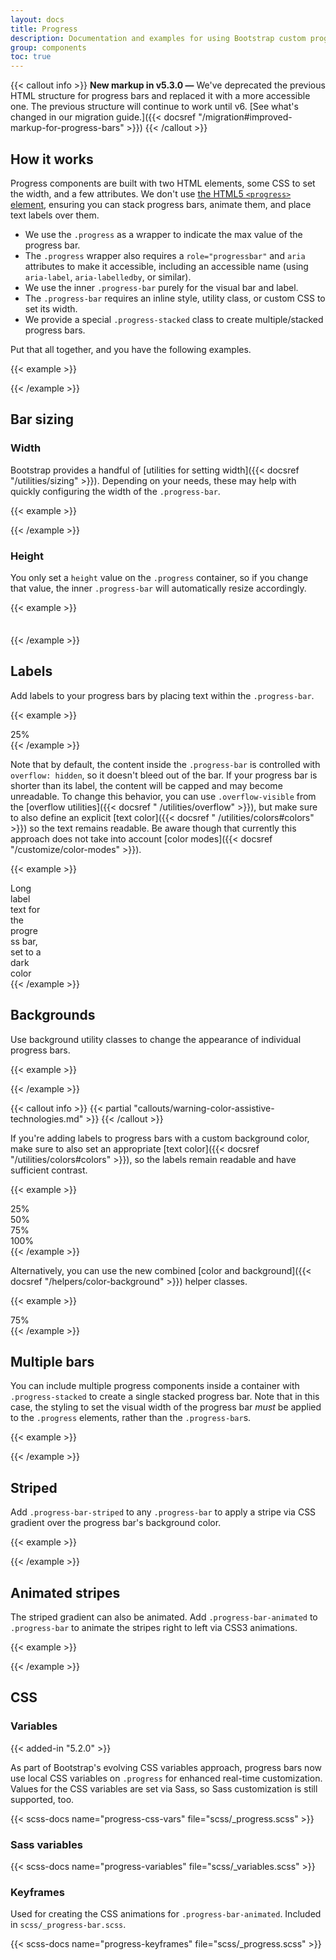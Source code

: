 ```yaml
---
layout: docs
title: Progress
description: Documentation and examples for using Bootstrap custom progress bars featuring support for stacked bars, animated backgrounds, and text labels.
group: components
toc: true
---
```


{{< callout info >}}
**New markup in v5.3.0 —** We've deprecated the previous HTML structure for progress bars and replaced it with a more
accessible one. The previous structure will continue to work until v6. [See what's changed in our migration guide.]({{<
docsref "/migration#improved-markup-for-progress-bars" >}})
{{< /callout >}}

## How it works

Progress components are built with two HTML elements, some CSS to set the width, and a few attributes. We don't
use [the HTML5 `<progress>` element](https://developer.mozilla.org/en-US/docs/Web/HTML/Element/progress), ensuring you
can stack progress bars, animate them, and place text labels over them.

- We use the `.progress` as a wrapper to indicate the max value of the progress bar.
- The `.progress` wrapper also requires a `role="progressbar"` and `aria` attributes to make it accessible, including an
  accessible name (using `aria-label`, `aria-labelledby`, or similar).
- We use the inner `.progress-bar` purely for the visual bar and label.
- The `.progress-bar` requires an inline style, utility class, or custom CSS to set its width.
- We provide a special `.progress-stacked` class to create multiple/stacked progress bars.

Put that all together, and you have the following examples.

{{< example >}}
<div class="progress" role="progressbar" aria-label="Basic example" aria-valuenow="0" aria-valuemin="0" aria-valuemax="100">
  <div class="progress-bar" style="width: 0%"></div>
</div>
<div class="progress" role="progressbar" aria-label="Basic example" aria-valuenow="25" aria-valuemin="0" aria-valuemax="100">
  <div class="progress-bar" style="width: 25%"></div>
</div>
<div class="progress" role="progressbar" aria-label="Basic example" aria-valuenow="50" aria-valuemin="0" aria-valuemax="100">
  <div class="progress-bar" style="width: 50%"></div>
</div>
<div class="progress" role="progressbar" aria-label="Basic example" aria-valuenow="75" aria-valuemin="0" aria-valuemax="100">
  <div class="progress-bar" style="width: 75%"></div>
</div>
<div class="progress" role="progressbar" aria-label="Basic example" aria-valuenow="100" aria-valuemin="0" aria-valuemax="100">
  <div class="progress-bar" style="width: 100%"></div>
</div>
{{< /example >}}

## Bar sizing

### Width

Bootstrap provides a handful of [utilities for setting width]({{< docsref "/utilities/sizing" >}}). Depending on your
needs, these may help with quickly configuring the width of the `.progress-bar`.

{{< example >}}
<div class="progress" role="progressbar" aria-label="Basic example" aria-valuenow="75" aria-valuemin="0" aria-valuemax="100">
  <div class="progress-bar w-75"></div>
</div>
{{< /example >}}

### Height

You only set a `height` value on the `.progress` container, so if you change that value, the inner `.progress-bar` will
automatically resize accordingly.

{{< example >}}
<div class="progress" role="progressbar" aria-label="Example 1px high" aria-valuenow="25" aria-valuemin="0" aria-valuemax="100" style="height: 1px">
  <div class="progress-bar" style="width: 25%"></div>
</div>
<div class="progress" role="progressbar" aria-label="Example 20px high" aria-valuenow="25" aria-valuemin="0" aria-valuemax="100" style="height: 20px">
  <div class="progress-bar" style="width: 25%"></div>
</div>
{{< /example >}}

## Labels

Add labels to your progress bars by placing text within the `.progress-bar`.

{{< example >}}
<div class="progress" role="progressbar" aria-label="Example with label" aria-valuenow="25" aria-valuemin="0" aria-valuemax="100">
  <div class="progress-bar" style="width: 25%">25%</div>
</div>
{{< /example >}}

Note that by default, the content inside the `.progress-bar` is controlled with `overflow: hidden`, so it doesn't bleed
out of the bar. If your progress bar is shorter than its label, the content will be capped and may become unreadable. To
change this behavior, you can use `.overflow-visible` from the [overflow utilities]({{< docsref "
/utilities/overflow" >}}), but make sure to also define an explicit [text color]({{< docsref "
/utilities/colors#colors" >}}) so the text remains readable. Be aware though that currently this approach does not take
into account [color modes]({{< docsref "/customize/color-modes" >}}).

{{< example >}}
<div class="progress" role="progressbar" aria-label="Example with label" aria-valuenow="10" aria-valuemin="0" aria-valuemax="100">
  <div class="progress-bar overflow-visible text-dark" style="width: 10%">Long label text for the progress bar, set to a dark color</div>
</div>
{{< /example >}}

## Backgrounds

Use background utility classes to change the appearance of individual progress bars.

{{< example >}}
<div class="progress" role="progressbar" aria-label="Success example" aria-valuenow="25" aria-valuemin="0" aria-valuemax="100">
  <div class="progress-bar bg-success" style="width: 25%"></div>
</div>
<div class="progress" role="progressbar" aria-label="Info example" aria-valuenow="50" aria-valuemin="0" aria-valuemax="100">
  <div class="progress-bar bg-info" style="width: 50%"></div>
</div>
<div class="progress" role="progressbar" aria-label="Warning example" aria-valuenow="75" aria-valuemin="0" aria-valuemax="100">
  <div class="progress-bar bg-warning" style="width: 75%"></div>
</div>
<div class="progress" role="progressbar" aria-label="Danger example" aria-valuenow="100" aria-valuemin="0" aria-valuemax="100">
  <div class="progress-bar bg-danger" style="width: 100%"></div>
</div>
{{< /example >}}

{{< callout info >}}
{{< partial "callouts/warning-color-assistive-technologies.md" >}}
{{< /callout >}}

If you're adding labels to progress bars with a custom background color, make sure to also set an
appropriate [text color]({{< docsref "/utilities/colors#colors" >}}), so the labels remain readable and have sufficient
contrast.

{{< example >}}
<div class="progress" role="progressbar" aria-label="Success example" aria-valuenow="25" aria-valuemin="0" aria-valuemax="100">
  <div class="progress-bar bg-success" style="width: 25%">25%</div>
</div>
<div class="progress" role="progressbar" aria-label="Info example" aria-valuenow="50" aria-valuemin="0" aria-valuemax="100">
  <div class="progress-bar bg-info text-dark" style="width: 50%">50%</div>
</div>
<div class="progress" role="progressbar" aria-label="Warning example" aria-valuenow="75" aria-valuemin="0" aria-valuemax="100">
  <div class="progress-bar bg-warning text-dark" style="width: 75%">75%</div>
</div>
<div class="progress" role="progressbar" aria-label="Danger example" aria-valuenow="100" aria-valuemin="0" aria-valuemax="100">
  <div class="progress-bar bg-danger" style="width: 100%">100%</div>
</div>
{{< /example >}}

Alternatively, you can use the new combined [color and background]({{< docsref "/helpers/color-background" >}}) helper
classes.

{{< example >}}
<div class="progress" role="progressbar" aria-label="Warning example" aria-valuenow="75" aria-valuemin="0" aria-valuemax="100">
  <div class="progress-bar text-bg-warning" style="width: 75%">75%</div>
</div>
{{< /example >}}

## Multiple bars

You can include multiple progress components inside a container with `.progress-stacked` to create a single stacked
progress bar. Note that in this case, the styling to set the visual width of the progress bar *must* be applied to the
`.progress` elements, rather than the `.progress-bar`s.

{{< example >}}
<div class="progress-stacked">
  <div class="progress" role="progressbar" aria-label="Segment one" aria-valuenow="15" aria-valuemin="0" aria-valuemax="100" style="width: 15%">
    <div class="progress-bar"></div>
  </div>
  <div class="progress" role="progressbar" aria-label="Segment two" aria-valuenow="30" aria-valuemin="0" aria-valuemax="100" style="width: 30%">
    <div class="progress-bar bg-success"></div>
  </div>
  <div class="progress" role="progressbar" aria-label="Segment three" aria-valuenow="20" aria-valuemin="0" aria-valuemax="100" style="width: 20%">
    <div class="progress-bar bg-info"></div>
  </div>
</div>
{{< /example >}}

## Striped

Add `.progress-bar-striped` to any `.progress-bar` to apply a stripe via CSS gradient over the progress bar's background
color.

{{< example >}}
<div class="progress" role="progressbar" aria-label="Default striped example" aria-valuenow="10" aria-valuemin="0" aria-valuemax="100">
  <div class="progress-bar progress-bar-striped" style="width: 10%"></div>
</div>
<div class="progress" role="progressbar" aria-label="Success striped example" aria-valuenow="25" aria-valuemin="0" aria-valuemax="100">
  <div class="progress-bar progress-bar-striped bg-success" style="width: 25%"></div>
</div>
<div class="progress" role="progressbar" aria-label="Info striped example" aria-valuenow="50" aria-valuemin="0" aria-valuemax="100">
  <div class="progress-bar progress-bar-striped bg-info" style="width: 50%"></div>
</div>
<div class="progress" role="progressbar" aria-label="Warning striped example" aria-valuenow="75" aria-valuemin="0" aria-valuemax="100">
  <div class="progress-bar progress-bar-striped bg-warning" style="width: 75%"></div>
</div>
<div class="progress" role="progressbar" aria-label="Danger striped example" aria-valuenow="100" aria-valuemin="0" aria-valuemax="100">
  <div class="progress-bar progress-bar-striped bg-danger" style="width: 100%"></div>
</div>
{{< /example >}}

## Animated stripes

The striped gradient can also be animated. Add `.progress-bar-animated` to `.progress-bar` to animate the stripes right
to left via CSS3 animations.

{{< example >}}
<div class="progress" role="progressbar" aria-label="Animated striped example" aria-valuenow="75" aria-valuemin="0" aria-valuemax="100">
  <div class="progress-bar progress-bar-striped progress-bar-animated" style="width: 75%"></div>
</div>
{{< /example >}}

## CSS

### Variables

{{< added-in "5.2.0" >}}

As part of Bootstrap's evolving CSS variables approach, progress bars now use local CSS variables on `.progress` for
enhanced real-time customization. Values for the CSS variables are set via Sass, so Sass customization is still
supported, too.

{{< scss-docs name="progress-css-vars" file="scss/_progress.scss" >}}

### Sass variables

{{< scss-docs name="progress-variables" file="scss/_variables.scss" >}}

### Keyframes

Used for creating the CSS animations for `.progress-bar-animated`. Included in `scss/_progress-bar.scss`.

{{< scss-docs name="progress-keyframes" file="scss/_progress.scss" >}}
